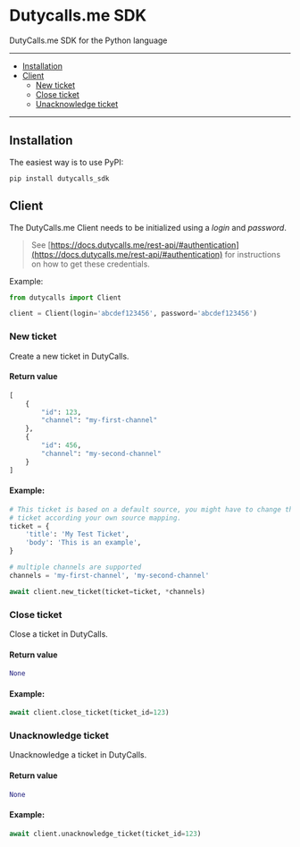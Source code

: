 # Dutycalls.me SDK

DutyCalls.me SDK for the Python language

---------------------------------------
  * [Installation](#installation)
  * [Client](#client)
    * [New ticket](#new-ticket)
    * [Close ticket](#new-ticket)
    * [Unacknowledge ticket](#unacknowledge-ticket)

---------------------------------------


## Installation

The easiest way is to use PyPI:

```
pip install dutycalls_sdk
```

## Client

The DutyCalls.me Client needs to be initialized using a *login* and *password*.
> See [https://docs.dutycalls.me/rest-api/#authentication](https://docs.dutycalls.me/rest-api/#authentication) for instructions on how to get these credentials.

Example:

```python
from dutycalls import Client

client = Client(login='abcdef123456', password='abcdef123456')
```

### New ticket

Create a new ticket in DutyCalls.

#### Return value

```python
[
    {
        "id": 123,
        "channel": "my-first-channel"
    },
    {
        "id": 456,
        "channel": "my-second-channel"
    }
]
```

#### Example:
```python
# This ticket is based on a default source, you might have to change the
# ticket according your own source mapping.
ticket = {
    'title': 'My Test Ticket',
    'body': 'This is an example',
}

# multiple channels are supported
channels = 'my-first-channel', 'my-second-channel'

await client.new_ticket(ticket=ticket, *channels)
```

### Close ticket

Close a ticket in DutyCalls.

#### Return value

```python
None
```

#### Example:

```python
await client.close_ticket(ticket_id=123)
```

### Unacknowledge ticket

Unacknowledge a ticket in DutyCalls.

#### Return value

```python
None
```

#### Example:

```python
await client.unacknowledge_ticket(ticket_id=123)
```
